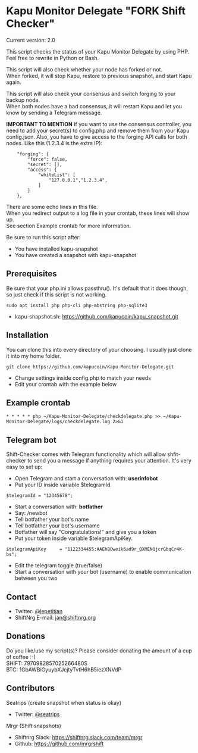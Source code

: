 # Kapu Monitor Delegate  "FORK Shift Checker"
Current version: 2.0

This script checks the status of your Kapu Monitor Delegate by using PHP.<br>
Feel free to rewrite in Python or Bash. 
 
This script will also check whether your node has forked or not.<br>
When forked, it will stop Kapu, restore to previous snapshot, and start Kapu again.
  
This script will also check your consensus and switch forging to your backup node.<br>
When both nodes have a bad consensus, it will restart Kapu and let you know by sending a Telegram message.

<b>IMPORTANT TO MENTION</b>
If you want to use the consensus controller, you need to add your secret(s) to config.php and remove them from your Kapu config.json.
Also, you have to give access to the forging API calls for both nodes. Like this (1.2.3.4 is the extra IP):
```
    "forging": {
        "force": false,
        "secret": [],
        "access": {
            "whiteList": [
                "127.0.0.1","1.2.3.4",
            ]
        }
    },
```

There are some echo lines in this file.<br>
When you redirect output to a log file in your crontab, these lines will show up. <br>
See section Example crontab for more information.

Be sure to run this script after:
* You have installed kapu-snapshot
* You have created a snapshot with kapu-snapshot

## Prerequisites
Be sure that your php.ini allows passthru(). It's default that it does though, so just check if this script is not working.
```
sudo apt install php php-cli php-mbstring php-sqlite3
```
* kapu-snapshot.sh: https://github.com/kapucoin/kapu_snapshot.git

## Installation
You can clone this into every directory of your choosing. I usually just clone it into my home folder.
```
git clone https://github.com/kapucoin/Kapu-Monitor-Delegate.git
```
* Change settings inside config.php to match your needs
* Edit your crontab with the example below

## Example crontab
```
* * * * * php ~/Kapu-Monitor-Delegate/checkdelegate.php >> ~/Kapu-Monitor-Delegate/logs/checkdelegate.log 2>&1
```

## Telegram bot
Shift-Checker comes with Telegram functionality which will allow shfit-checker to send you a message if anything requires your attention. It's very easy to set up: 
* Open Telegram and start a conversation with: <b>userinfobot</b>
* Put your ID inside variable $telegramId. 
```
$telegramId = "12345678";
```
* Start a conversation with: <b>botfather</b>
* Say: /newbot
* Tell botfather your bot's name
* Tell botfather your bot's username
* Botfather will say "Congratulations!" and give you a token
* Put your token inside variable $telegramApiKey. 
```
$telegramApiKey 	= "1122334455:AAEhBOweik6ad9r_QXMENQjcrGbqCr4K-bs";
```
* Edit the telegram toggle (true/false)
* Start a conversation with your bot (username) to enable communication between you two

## Contact 
* Twitter: [@lepetitjan](https://twitter.com/lepetitjan) 
* ShiftNrg E-mail: [jan@shiftnrg.org](mailto:jan@shiftnrg.org) 

## Donations
Do you like/use my script(s)? Please consider donating the amount of a cup of coffee :-)<br>
SHIFT: 7970982857025266480S<br>
BTC: 1GbAWBiGyuybXJcjtyTvtH6hB5iezXNVdP

## Contributors
Seatrips (create snapshot when status is okay)
* Twitter: [@seatrips<br>](https://twitter.com/seatrips)

Mrgr (Shift snapshots)
* Shiftnrg Slack: https://shiftnrg.slack.com/team/mrgr
* Github: https://github.com/mrgrshift
